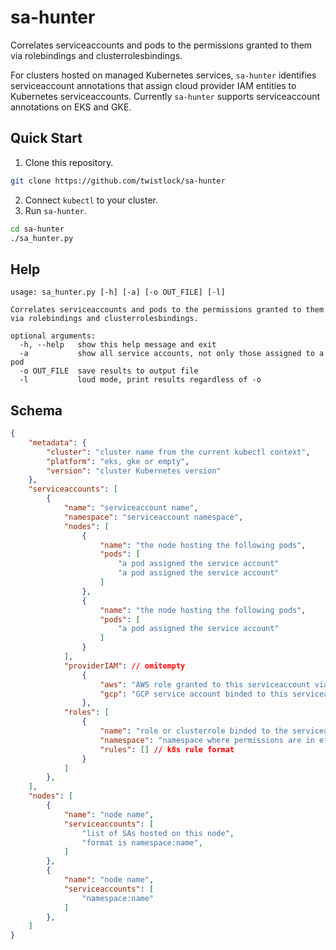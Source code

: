 # sa-hunter 
Correlates serviceaccounts and pods to the permissions granted to them via rolebindings and clusterrolesbindings.

For clusters hosted on managed Kubernetes services, `sa-hunter` identifies serviceaccount annotations that assign cloud provider IAM entities to Kubernetes serviceaccounts. Currently `sa-hunter` supports serviceaccount annotations on EKS and GKE.


## Quick Start
1. Clone this repository.
```bash
git clone https://github.com/twistlock/sa-hunter
```
2. Connect `kubectl` to your cluster.
3. Run `sa-hunter`.
```bash
cd sa-hunter
./sa_hunter.py
```

## Help

```
usage: sa_hunter.py [-h] [-a] [-o OUT_FILE] [-l]

Correlates serviceaccounts and pods to the permissions granted to them via rolebindings and clusterrolesbindings.

optional arguments:
  -h, --help   show this help message and exit
  -a           show all service accounts, not only those assigned to a pod
  -o OUT_FILE  save results to output file
  -l           loud mode, print results regardless of -o
```

## Schema
```json
{
    "metadata": {
        "cluster": "cluster name from the current kubectl context",
        "platform": "eks, gke or empty",
        "version": "cluster Kubernetes version"
    },
    "serviceaccounts": [
        {
            "name": "serviceaccount name",
            "namespace": "serviceaccount namespace",
            "nodes": [
                {
                    "name": "the node hosting the following pods",
                    "pods": [
                        "a pod assigned the service account"
                        "a pod assigned the service account"
                    ]
                },
                {
                    "name": "the node hosting the following pods",
                    "pods": [
                        "a pod assigned the service account"
                    ]
                }
            ],
            "providerIAM": // omitempty
                {
                    "aws": "AWS role granted to this serviceaccount via the 'eks.amazonaws.com/role-arn' annotation, if exists",
                    "gcp": "GCP service account binded to this serviceaccount via the 'iam.gke.io/gcp-service-account' annotation, if exists"
                },    
            "roles": [
                {
                    "name": "role or clusterrole binded to the serviceaccount",
                    "namespace": "namespace where permissions are in effect, excluded for clusterroles granted via clusterrolebindings", // omitempty
                    "rules": [] // k8s rule format
                }
            ]
        },
    ],
    "nodes": [
        {
            "name": "node name",
            "serviceaccounts": [
                "list of SAs hosted on this node",
                "format is namespace:name",
            ]
        },
        {
            "name": "node name",
            "serviceaccounts": [
                "namespace:name"
            ]
        },
    ]
}
```
